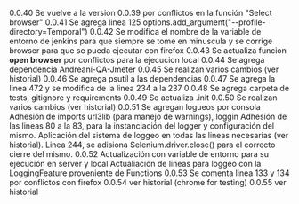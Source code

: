 0.0.40
Se vuelve a la version 0.0.39 por conflictos en la función "Select browser"
0.0.41
Se agrega linea 125 
options.add_argument("--profile-directory=Temporal")
0.0.42
Se modifica el nombre de la variable de entorno de jenkins para que siempre se tome en minuscula y se corrige browser para que se pueda ejecutar con firefox
0.0.43
Se actualiza funcion **open browser** por conflictos para la ejecucion local 
0.0.44
Se agrega dependencia Andreani-QA-Jmeter
0.0.45
Se realizan varios cambios (ver historial)
0.0.46
Se agrega psutil a las dependencias
0.0.47
Se agrega la linea 472 y se modifica de la linea 234 a la 237
0.0.48
Se agrega carpeta de tests, gitignore y requirements
0.0.49
Se actualiza .init
0.0.50
Se realizan varios cambios (ver historial)
0.0.51
Se agregan logueos por consola
Adhesión de imports url3lib (para manejo de warnings), loggin
Adhesión de las lineas 80 a la 83, para la instanciación del logger y configuración del mismo.
Aplicación del sistema de loggeo en todas las lineas necesarias (ver historial).
Linea 244, se adisiona Selenium.driver.close() para el correcto cierre del mismo.
0.0.52
Actualización con variable de entorno para su ejecución en server y local
Actualiación de lineas para loggeo con la LoggingFeature proveniente de Functions
0.0.53
Se comenta linea 133 y 134 por conflictos con firefox
0.0.54
ver historial (chrome for testing)
0.0.55
ver historial